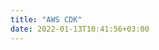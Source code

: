 ```yaml
---
title: "AWS CDK"
date: 2022-01-13T10:41:56+03:00
---
```



<div w3-include-html="cdk_html_content/languages_tab_bar.html"></div>
<link rel="stylesheet" href="master.css">
<script>
includeHTML();
</script>


